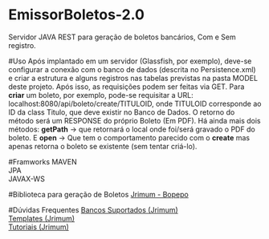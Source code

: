 # EmissorBoletos-2.0
Servidor JAVA REST para geração de boletos bancários, Com e Sem registro.

#Uso
Após implantado em um servidor (Glassfish, por exemplo), deve-se configurar a conexão com o banco de dados (descrita no Persistence.xml) e
criar a estrutura e alguns registros nas tabelas previstas na pasta MODEL deste projeto. Após isso, as requisições podem ser feitas via GET.
Para <strong>criar</strong> um boleto, por exemplo, pode-se requisitar a URL: localhost:8080/api/boleto/create/TITULOID, onde TITULOID corresponde
ao ID da class Titulo, que deve existir no Banco de Dados. O retorno do método será um RESPONSE do próprio Boleto (Em PDF).
Há ainda mais dois métodos: <strong>getPath</strong> -> que retornará o local onde foi/será gravado o PDF do boleto. E <strong>open</strong> ->
Que tem o comportamento parecido com o <strong>create</strong> mas apenas retorna o boleto se existente (sem tentar criá-lo).

#Framworks
MAVEN<BR>
JPA<BR>
JAVAX-WS<BR>

#Biblioteca para geração de Boletos
<a href="http://jrimum.org/bopepo/">Jrimum - Bopepo</a>

#Dúvidas Frequentes
<a href="http://jrimum.org/bopepo/wiki/Componente/BancosSuportados"> Bancos Suportados (Jrimum)</a><BR>
<a href="http://jrimum.org/bopepo/wiki/Componente/AcervoDeTemplates"> Templates (Jrimum)</a><BR>
<a href="http://jrimum.org/bopepo/wiki/Componente/Documentacao/Tutoriais"> Tutoriais (Jrimum)</a><BR>


